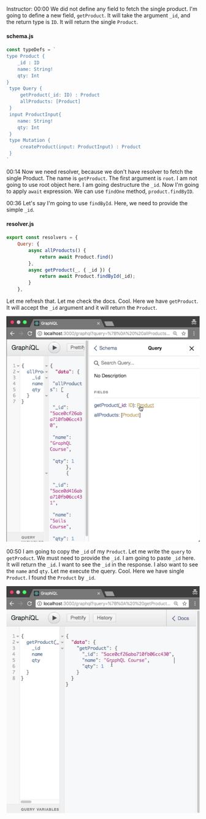 Instructor: 00:00 We did not define any field to fetch the single product. I'm going to define a new field, `getProduct`. It will take the argument `_id`, and the return type is `ID`. It will return the single `Product`.

#### schema.js
```javascript
const typeDefs = `
type Product {
    _id : ID
    name: String!
    qty: Int
}
 type Query {
     getProduct(_id: ID) : Product
     allProducts: [Product]
 }
 input ProductInput{
    name: String!
    qty: Int
 }
 type Mutation {
     createProduct(input: ProductInput) : Product
 }
`
```

00:14 Now we need resolver, because we don't have resolver to fetch the single Product. The name is `getProduct`. The first argument is `root`. I am not going to use root object here. I am going destructure the `_id`. Now I'm going to apply `await` expression. We can use `findOne` method, `product.findByID`.

00:36 Let's say I'm going to use `findById`. Here, we need to provide the simple `_id`. 

#### resolver.js
```javascript
export const resolvers = {
    Query: {
        async allProducts() {
            return await Product.find()
        },
        async getProduct(_, { _id }) {
            return await Product.findById(_id);
        }
    },
```
Let me refresh that. Let me check the docs. Cool. Here we have `getProduct`. It will accept the `_id` argument and it will return the `Product`.

![query](../images/graphql-create-graphql-query-to-fetch-the-single-record-from-mongodb-query.png)

00:50 I am going to copy the `_id` of my `Product`. Let me write the `query` to `getProduct`. We must need to provide the `_id`. I am going to paste `_id` here. It will return the `_id`. I want to see the `_id` in the response. I also want to see the `name` and `qty`. Let me execute the query. Cool. Here we have single `Product`. I found the `Product` by `_id`.

![query2](../images/graphql-create-graphql-query-to-fetch-the-single-record-from-mongodb-query2.png)